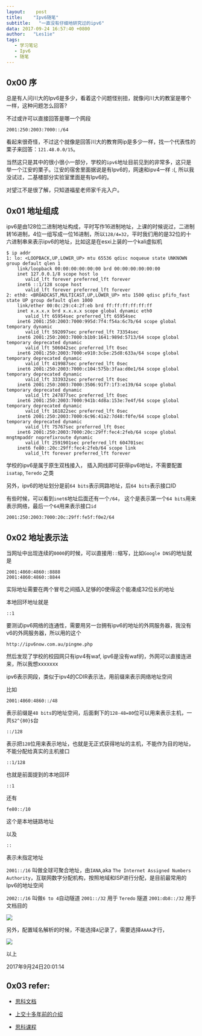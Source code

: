 ```yaml
---
layout:    post
title:    "Ipv6随笔"
subtitle:   "一直没有仔细地研究过的ipv6"
data: 2017-09-24 16:57:40 +0800
author:   "Les1ie"
tags:
   - 学习笔记
   - Ipv6 
   - 随笔
---
```


## 0x00 序
总是有人问川大的Ipv6是多少，看着这个问题怪别扭，就像问川大的教室是哪个一样，这种问题怎么回答?


不过或许可以直接回答是哪一个网段

```
2001:250:2003:7000::/64
```
看起来很奇怪，不过这个就像是回答川大的教育网ip是多少一样，找一个代表性的栗子来回答：`121.48.0.0/15`。

当然这只是其中的很小很小一部分，学校的`ipv6`地址目前见到的非常多，这只是举一个江安的栗子。江安的宿舍里面据说是有Ipv6的，网速和ipv4一样 :(, 所以我没试过，二基楼部分实验室里面是有Ipv6的。

对望江不是很了解，只知道福星老师家千兆入户。

## 0x01 地址组成
ipv6是由128位二进制地址构成，平时写作16进制地址，上课的时候说过，二进制转16进制，4位一组写成一位16进制，所以`128/4=32`，平时我们用的是32位的十六进制串来表示ipv6的地址，比如这是在esxi上装的一个kali虚拟机
```text
$ ip addr
1: lo: <LOOPBACK,UP,LOWER_UP> mtu 65536 qdisc noqueue state UNKNOWN group default qlen 1
    link/loopback 00:00:00:00:00:00 brd 00:00:00:00:00:00
    inet 127.0.0.1/8 scope host lo
       valid_lft forever preferred_lft forever
    inet6 ::1/128 scope host 
       valid_lft forever preferred_lft forever
2: eth0: <BROADCAST,MULTICAST,UP,LOWER_UP> mtu 1500 qdisc pfifo_fast state UP group default qlen 1000
    link/ether 00:0c:29:c4:2f:eb brd ff:ff:ff:ff:ff:ff
    inet x.x.x.x brd x.x.x.x scope global dynamic eth0
       valid_lft 65954sec preferred_lft 65954sec
    inet6 2001:250:2003:7000:995d:7f4:f54a:6c7b/64 scope global temporary dynamic 
       valid_lft 592097sec preferred_lft 73354sec
    inet6 2001:250:2003:7000:b1b9:1641:989d:5713/64 scope global temporary deprecated dynamic 
       valid_lft 506042sec preferred_lft 0sec
    inet6 2001:250:2003:7000:e910:3cbe:25d8:633a/64 scope global temporary deprecated dynamic 
       valid_lft 419987sec preferred_lft 0sec
    inet6 2001:250:2003:7000:c104:575b:3faa:d0e1/64 scope global temporary deprecated dynamic 
       valid_lft 333932sec preferred_lft 0sec
    inet6 2001:250:2003:7000:3506:91f7:1f3:e139/64 scope global temporary deprecated dynamic 
       valid_lft 247877sec preferred_lft 0sec
    inet6 2001:250:2003:7000:941b:4d8a:153e:7e4f/64 scope global temporary deprecated dynamic 
       valid_lft 161822sec preferred_lft 0sec
    inet6 2001:250:2003:7000:6c96:41a2:7d48:f0fe/64 scope global temporary deprecated dynamic 
       valid_lft 75767sec preferred_lft 0sec
    inet6 2001:250:2003:7000:20c:29ff:fec4:2feb/64 scope global mngtmpaddr noprefixroute dynamic 
       valid_lft 2591901sec preferred_lft 604701sec
    inet6 fe80::20c:29ff:fec4:2feb/64 scope link 
       valid_lft forever preferred_lft forever
```


学校的ipv6是属于原生双栈接入， 插入网线即可获得ipv6地址，不需要配置`isatap`, `Teredo` 之类

另外，ipv6的地址划分是前`64 bits`表示网路地址，后`64 bits`表示接口ID

有些时候，可以看到`inet6`地址后面还有一个`/64`， 这个是表示第一个`64 bits`用来表示网络，最后一个`64`用来表示接口`id`

```text
2001:250:2003:7000:20c:29ff:fe5f:f0e2/64
```

## 0x02 地址表示法
当网址中出现连续的`0000`的时候，可以直接用`::`缩写，比如`Google DNS`的地址就是
```
2001:4860:4860::8888
2001:4860:4860::8844
```
实际地址需要在两个冒号之间插入足够的0使得这个能凑成32位长的地址

本地回环地址就是
```
::1
```

要测试ipv6网络的连通性，需要用另一台拥有ipv6的地址的外网服务器，我没有v6的外网服务器，所以用的这个

```text
http://ipv6now.com.au/pingme.php
```

然后发现了学校的校园网只有ipv4有waf, ipv6是没有waf的，外网可以直接连进来，所以我想xxxxxxx

ipv6表示网段，类似于ipv4的CDIR表示法，用前缀来表示网络地址空间

比如
```
2001:4860:4860::/48
```
表示前缀是`48 bits`的地址空间，后面剩下的`128-48=80`位可以用来表示主机，一共`$2^{80}$`台

```
::/128
```
表示把`128`位用来表示地址，也就是无正式获得地址的主机，不能作为目的地址，不能分配给真实的主机接口

```
::1/128
```
也就是前面提到的本地回环
```
::1
```

还有
```
fe80::/10
```
这个是本地链路地址


以及 
```
::
```
表示未指定地址


`2001::/16` 叫做全球可聚合地址，由`IANA`,aka `The Internet Assigned Numbers Authority`，互联网数字分配机构，按照地域和ISP进行分配，是目前最常用的Ipv6的地址空间

`2002::/16` 叫做`6 to 4`自动隧道
`2001::/32` 用于 `Teredo` 隧道
`2001:db8::/32`  用于文档目的



![](http://oqyjccf1n.bkt.clouddn.com/20170924-163718.png)


另外，配置域名解析的时候，不能选择`A`记录了，需要选择`AAAA`才行，

![](http://oqyjccf1n.bkt.clouddn.com/20170924-200257.png)


以上

2017年9月24日20:01:14
## 0x03 refer:
- [思科文档](https://www.cisco.com/c/dam/global/zh_cn/solutions/industry/segment_sol/enterprise/programs_for_large_enterprise/pdf/bn/cisco_sba_bn_ipv6addressingguide-aug2012_chn.pdf)

- [上交十多年前的介绍](http://ipv6.sjtu.edu.cn/address.php)
- [思科课程](http://www.clnchina.com.cn/professional_certs/2011/0222/10987.shtml)
